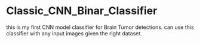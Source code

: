 # Classic_CNN_Binar_Classifier
this is my first CNN model classifier for Brain Tumor detections. can use this classifier with any input images given the right dataset. 
